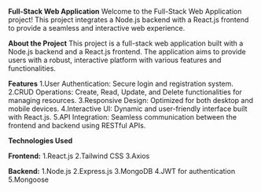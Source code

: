 **Full-Stack Web Application**
Welcome to the Full-Stack Web Application project! This project integrates a Node.js backend with a React.js frontend to provide a seamless and interactive web experience.

**About the Project**
This project is a full-stack web application built with a Node.js backend and a React.js frontend. The application aims to provide users with a robust, interactive platform with various features and functionalities.

**Features**
1.User Authentication: Secure login and registration system.
2.CRUD Operations: Create, Read, Update, and Delete functionalities for managing resources.
3.Responsive Design: Optimized for both desktop and mobile devices.
4.Interactive UI: Dynamic and user-friendly interface built with React.js.
5.API Integration: Seamless communication between the frontend and backend using RESTful APIs.

**Technologies Used**

**Frontend:**
1.React.js
2.Tailwind CSS
3.Axios

**Backend:**
1.Node.js
2.Express.js
3.MongoDB
4.JWT for authentication
5.Mongoose
